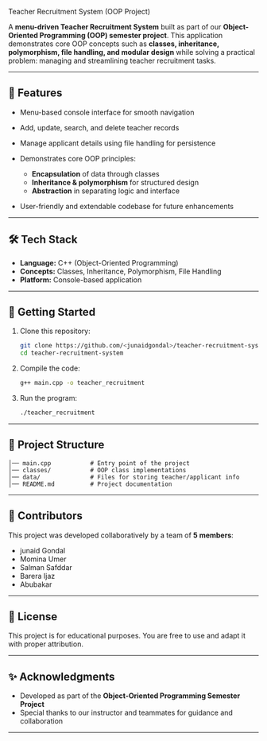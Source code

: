  Teacher Recruitment System (OOP Project)

A **menu-driven Teacher Recruitment System** built as part of our **Object-Oriented Programming (OOP) semester project**.
This application demonstrates core OOP concepts such as **classes, inheritance, polymorphism, file handling, and modular design** while solving a practical problem: managing and streamlining teacher recruitment tasks.

---

## 📌 Features

* Menu-based console interface for smooth navigation
* Add, update, search, and delete teacher records
* Manage applicant details using file handling for persistence
* Demonstrates core OOP principles:

  * **Encapsulation** of data through classes
  * **Inheritance & polymorphism** for structured design
  * **Abstraction** in separating logic and interface
* User-friendly and extendable codebase for future enhancements

---

## 🛠️ Tech Stack

* **Language:** C++ (Object-Oriented Programming)
* **Concepts:** Classes, Inheritance, Polymorphism, File Handling
* **Platform:** Console-based application

---

## 🚀 Getting Started

1. Clone this repository:

   ```bash
   git clone https://github.com/<junaidgondal>/teacher-recruitment-system.git
   cd teacher-recruitment-system
   ```
2. Compile the code:

   ```bash
   g++ main.cpp -o teacher_recruitment
   ```
3. Run the program:

   ```bash
   ./teacher_recruitment
   ```

---

## 📂 Project Structure

```
│── main.cpp           # Entry point of the project
│── classes/           # OOP class implementations
│── data/              # Files for storing teacher/applicant info
│── README.md          # Project documentation
```

---

## 👥 Contributors

This project was developed collaboratively by a team of **5 members**:

* junaid Gondal
* Momina Umer
* Salman Safddar
* Barera Ijaz
* Abubakar

---

## 📜 License

This project is for educational purposes. You are free to use and adapt it with proper attribution.

---

## ✨ Acknowledgments

* Developed as part of the **Object-Oriented Programming Semester Project**
* Special thanks to our instructor and teammates for guidance and collaboration

---

